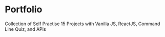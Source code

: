 # Portfolio

Collection of Self Practise 15 Projects with Vanilla JS, ReactJS, Command Line Quiz, and APIs
